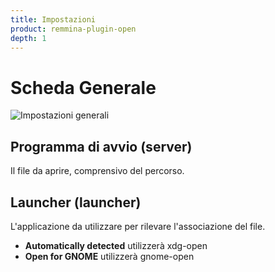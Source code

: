 ```yaml
---
title: Impostazioni
product: remmina-plugin-open
depth: 1
---
```


# Scheda Generale

![Impostazioni generali](/resources/remmina-plugin-open/archive/latest/italian/general.png?classes=center)

## Programma di avvio (server)
Il file da aprire, comprensivo del percorso.
## Launcher (launcher)
L'applicazione da utilizzare per rilevare l'associazione del file.
* **Automatically detected** utilizzerà xdg-open
* **Open for GNOME** utilizzerà gnome-open